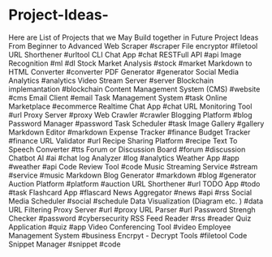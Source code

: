 # Project-Ideas- 
Here are List of Projects that we May Build together in Future 
Project Ideas From Beginner to Advanced
Web Scraper #scraper
File encryptor #filetool
URL Shorthener #urltool
CLI Chat App #chat
RESTFull API #api
Image Recognition #ml #dl
Stock Market Analysis #stock #market
Markdown to HTML Converter #converter
PDF Generator #generator
Social Media Analytics #analytics
Video Stream Server #server
Blockchain implemantation #blockchain
Content Management System (CMS) #website #cms
Email Client #email
Task Management System #task
Online Marketplace #ecommerce
Realtime Chat App #chat
URL Monitoring Tool #url
Proxy Server #proxy
Web Crawler #crawler
Blogging Platform #blog
Password Manager #password
Task Scheduler #task
Image Gallery #gallery
Markdown Editor #markdown
Expense Tracker #finance
Budget Tracker #finance
URL Validator #url
Recipe Sharing Platform #recipe
Text To Speech Converter #tts
Forum or Discussion Board #forum #discussion
Chatbot AI #ai #chat
log Analyzer #log #analytics
Weather App #app #weather #api
Code Review Tool #code
Music Streaming Service #stream #service #music
Markdown Blog Generator #markdown #blog #generator
Auction Platform #platform #auction
URL Shorthener #url
TODO App #todo #task
Flashcard App #flascard
News Aggregator #news #api #rss
Social Media Scheduler #social #schedule
Data Visualization (Diagram etc. ) #data
URL Filtering Proxy Server #url #proxy
URL Parser #url
Password Strengh Checker #password #cybersecurity
RSS Feed Reader #rss #reader
Quiz Application #quiz #app
Video Conferencing Tool #video
Employee Management System #business
Encrpyt - Decrypt Tools #filetool
Code Snippet Manager #snippet #code
